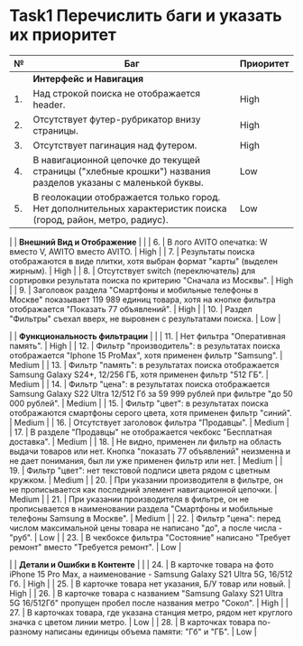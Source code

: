 # Task1 Перечислить баги и указать их приоритет

| **№** | **Баг**                                                                                                  | **Приоритет** |
|-------|----------------------------------------------------------------------------------------------------------|---------------|
|       | **Интерфейс и Навигация**                                                                                |               |
| 1.    | Над строкой поиска не отображается header.                                                               | High          |
| 2.    | Отсутствует футер-рубрикатор внизу страницы.                                                             | High          |
| 3.    | Отсутствует пагинация над футером.                                                                       | High          |
| 4.    | В навигационной цепочке до текущей страницы ("хлебные крошки") названия разделов указаны с маленькой буквы.| Low           |
| 5.    | В геолокации отображается только город. Нет дополнительных характеристик поиска (город, район, метро, радиус). | Low           |

|       | **Внешний Вид и Отображение**                                                                            |               |
| 6.    | В лого AVITO опечатка: W вместо V, AWITO вместо AVITO.                                                    | High          |
| 7.    | Результаты поиска отображаются в виде плитки, хотя выбран формат "карты" (выделен жирным).                | High          |
| 8.    | Отсутствует switch (переключатель) для сортировки результата поиска по критерию "Сначала из Москвы".      | High          |
| 9.    | Заголовок раздела "Смартфоны и мобильные телефоны в Москве" показывает 119 989 единиц товара, хотя на кнопке фильтра отображается "Показать 77 объявлений". | High          |
| 10.   | Раздел "Фильтры" съехал вверх, не выровнен с результатами поиска.                                         | Low           |

|       | **Функциональность фильтрации**                                                                                  |               |
| 11.   | Нет фильтра "Оперативная память".                                                                        | High          |
| 12.   | Фильтр "производитель": в результатах поиска отображается "Iphone 15 ProMax", хотя применен фильтр "Samsung". | Medium        |
| 13.   | Фильтр "память": в результатах поиска отображается Samsung Galaxy S24+, 12/256 ГБ, хотя применен фильтр "512 ГБ". | Medium        |
| 14.   | Фильтр "цена": в результатах поиска отображается Samsung Galaxy S22 Ultra 12/512 Гб за 59 999 рублей при фильтре "до 50 000 рублей". | Medium        |
| 15.   | Фильтр "цвет": в результатах поиска отображаются смартфоны серого цвета, хотя применен фильтр "синий".   | Medium        |
| 16.   | Отсутствует заголовок фильтра "Продавцы".                                                                | Medium        |
| 17.   | В разделе "Продавцы" не отображается чекбокс "Бесплатная доставка".                                       | Medium        |
| 18.   | Не видно, применен ли фильтр на область выдачи товаров или нет. Кнопка "показать 77 объявлений" неизменна и не дает понимания, был ли уже применен фильтр или нет. | Medium        |
| 19.   | Фильтр "цвет": нет текстовой подписи цвета рядом с цветным кружком.                                       | Medium        |
| 20.   | При указании производителя в фильтре, он не прописывается как последний элемент навигационной цепочки.    | Medium        |
| 21.   | При указании производителя в фильтре, он не прописывается в наименовании раздела "Смартфоны и мобильные телефоны Samsung в Москве". | Medium        |
| 22.   | Фильтр "цена": перед числом максимальной цены товара не написано "до", а после числа - "руб".             | Low           |
| 23.   | В чекбоксе фильтра "Состояние" написано "Требует ремонт" вместо "Требуется ремонт".                       | Low           |

|       | **Детали и Ошибки в Контенте**                                                                            |               |
| 24.   | В карточке товара на фото iPhone 15 Pro Max, а наименование - Samsung Galaxy S21 Ultra 5G, 16/512 Гб.     | High          |
| 25.   | В карточке товара нет указания, Б/У товар или новый.                                                     | High          |
| 26.   | В карточке товара с названием "Samsung Galaxy S21 Ultra 5G 16/512Гб" пропущен пробел после названия метро "Сокол". | High          |
| 27.   | В карточках товара, где указана станция метро, рядом нет круглого значка с цветом линии метро.            | Low           |
| 28.   | В карточках товара по-разному написаны единицы объема памяти: "Гб" и "ГБ".                                 | Low           |

